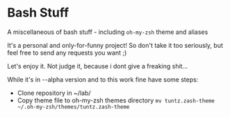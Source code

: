 Bash Stuff
===========

A miscellaneous of bash stuff - including `oh-my-zsh` theme and aliases

It's a personal and only-for-funny project! So don't take it too seriously, but feel free to send any requests you want ;)

Let's enjoy it. Not judge it, because i dont give a freaking shit...

While it's in --alpha version and to this work fine have some steps:
 * Clone repository in ~/lab/
 * Copy theme file to oh-my-zsh themes directory `mv tuntz.zash-theme ~/.oh-my-zsh/themes/tuntz.zash-theme`
